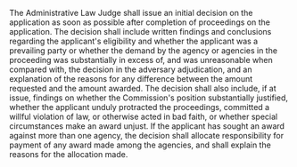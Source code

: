 The Administrative Law Judge shall issue an initial decision on the application as soon as possible after completion of proceedings on the application. The decision shall include written findings and conclusions regarding the applicant's eligibility and whether the applicant was a prevailing party or whether the demand by the agency or agencies in the proceeding was substantially in excess of, and was unreasonable when compared with, the decision in the adversary adjudication, and an explanation of the reasons for any difference between the amount requested and the amount awarded. The decision shall also include, if at issue, findings on whether the Commission's position substantially justified, whether the applicant unduly protracted the proceedings, committed a willful violation of law, or otherwise acted in bad faith, or whether special circumstances make an award unjust. If the applicant has sought an award against more than one agency, the decision shall allocate responsibility for payment of any award made among the agencies, and shall explain the reasons for the allocation made.

